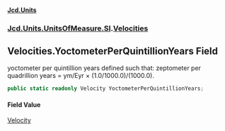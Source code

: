 #### [Jcd.Units](index 'index')
### [Jcd.Units.UnitsOfMeasure.SI](Jcd.Units.UnitsOfMeasure.SI 'Jcd.Units.UnitsOfMeasure.SI').[Velocities](Velocities 'Jcd.Units.UnitsOfMeasure.SI.Velocities')

## Velocities.YoctometerPerQuintillionYears Field

yoctometer per quintillion years defined such that: zeptometer per quadrillion years = ym/Eyr ×
(1.0/1000.0)/(1000.0).

```csharp
public static readonly Velocity YoctometerPerQuintillionYears;
```

#### Field Value
[Velocity](Velocity 'Jcd.Units.UnitTypes.Velocity')
